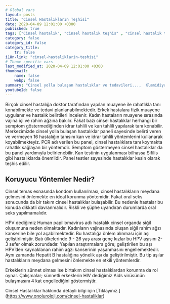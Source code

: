```yaml
---
# Global vars
layout: posts
title: "Cinsel Hastalıkların Teşhisi"
date: 2020-04-09 12:01:00 +0300
published: true
tags: ["Cinsel hastalık", "cinsel hastalık teşhis" , "cinsel hastalık tedavi" , "cinsel hastalık belirti" , "cinsel hastalık kan tahlili" , "cinsel hastalık korunma yöntemleri" , "frengi", "genital herpes", "Klamidiya", "Genital bit", "Genital uçuk", "Hepatit B", "aids", "HPV", "hiv", "Trikomnas","Sifiliz", "Moluskum kantagiyozum", "Genital Uyuz", "Bel soğukluğu" , "gonore" , "cinsel hastalık çözüm" , "Moluskum kantagiyozum tedavi", "Bel soğukluğu tedavi" , "klamidya tedavi" , "frengi tedavi"  , " genital bit tedavi"  , " genital uçuk tedavi"  , "hepatit b tedavi"  , "hiv tedavi"  , "hpv tedavi" , "Trikomonas tedavi", "cinsel hastalık tahlil", "cinsel hastalık pcr testi" ]
category: false
category_id: false
category_title:
    tr: false
i18n-link: "cinsel-hastaliklarin-teshisi"
# Theme specific vars
last_modified_at: 2020-04-09 12:01:00 +0300
thumbnail:
    name: false
    webp: false
summary: "Cinsel yolla bulaşan hastalıklar ve tedavileri...,  Klamidiya, Şankı, Genital bit, Genital uçuk, Hepatit B, AIDS, HPV, Trikomonas, Sifiliz, Uyuz, Moluskum kantagiyozum ve Bel soğukluğu hastalıklarının belirtileri, teşhisleri ve tedavileri hakkında detaylı bilgi. "
youtubeId: false
---
```






Birçok cinsel hastalığa doktor tarafından yapılan muayene ile rahatlıkla tanı konabilmekte ve tedavi planlanabilmektedir. Erkek hastalara fizik muayene uygulanır ve hastalık belirtileri incelenir. Kadın hastaların muayene sırasında vajina içi ve rahim ağzına bakılır. Fakat bazı cinsel hastalıklar herhangi bir semptom göstermediğinden idrar tahlili ve kan tahlili yapılarak tanı konabilir. Merkezimizde cinsel yolla bulaşan hastalıklar paneli sayesinde belirti veren ve vermeyen 16 hastalığın tanısını kan ve idrar tahlili yöntemlerini kullanarak koyabilmekteyiz. PCR adı verilen bu panel, cinsel hastalıklara tanı koymakta rahatlık sağlayan bir yöntemdir. Semptom göstermeyen cinsel hastalıklar da bu panel yardımıyla belirlenebilir. Kan testinin uygulanması bilhassa Sifilis gibi hastalıklarda önemlidir. Panel testler sayesinde hastalıklar kesin olarak teşhis edilir.

## Koruyucu Yöntemler Nedir?

Cinsel temas esnasında kondom kullanılması, cinsel hastalıkların meydana gelmesini önlemekte en ideal korunma yöntemidir. Fakat oral seks sonucunda da bir takım cinsel hastalıklar bulaşabilir. Bu nedenle hastalar bu konuda dikkatli davranmalıdır. Riskli ve şüphe uyandıran durumlarda oral seks yapılmamalıdır.

HPV dediğimiz Human papillomavirus adlı hastalık cinsel organda siğil oluşumuna neden olmaktadır. Kadınların vajinasında oluşan siğil rahim ağzı kanserine bile yol açabilmektedir. Bu hastalığa önlem alınması için aşı geliştirilmiştir. Batı ülkelerinde 9 - 26 yaş arası genç kızlar bu HPV aşısını 2-3 sefer olmak zorundadır. Yapılan araştırmalara göre; geliştirilen bu aşı HPV’den kaynaklanan rahim ağzı kanserinin yaşanmasını engellemektedir. Aynı zamanda Hepatit B hastalığına yönelik aşı da geliştirilmiştir. Bu tip aşılar hastalıkların meydana gelmesini önlemekte en etkili yöntemlerdir.

Erkeklerin sünnet olması ise birtakım cinsel hastalıklardan korunma da rol oynar. Çalışmalar; sünnetli erkeklerin HIV dediğimiz Aids virüsünün bulaşmasını 4 kat engellediğini göstermiştir.



Cinsel Hastalıklar hakkında detaylı bilgi için [Tıklayınız.] (https://www.onoluroloji.com/cinsel-hastaliklar)
